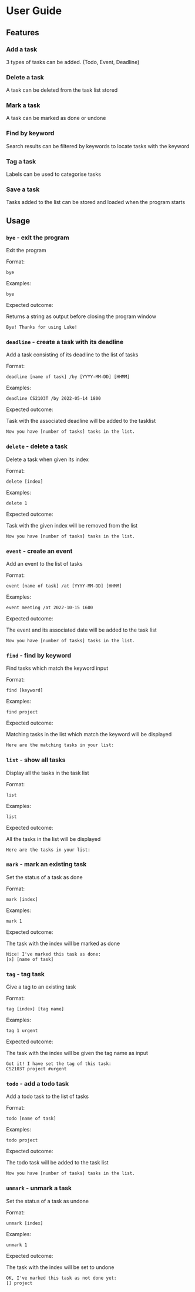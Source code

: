 # User Guide

## Features 

### Add a task

3 types of tasks can be added. (Todo, Event, Deadline)

### Delete a task

A task can be deleted from the task list stored

### Mark a task

A task can be marked as done or undone

### Find by keyword

Search results can be filtered by keywords to locate tasks with the keyword

### Tag a task

Labels can be used to categorise tasks

### Save a task

Tasks added to the list can be stored and loaded when the program starts


## Usage

### `bye` - exit the program

Exit the program

Format:

```
bye
```

Examples:

```
bye
```

Expected outcome:

Returns a string as output before closing the program window

```
Bye! Thanks for using Luke!
```

### `deadline` - create a task with its deadline

Add a task consisting of its deadline to the list of tasks

Format: 

```
deadline [name of task] /by [YYYY-MM-DD] [HHMM]
```

Examples:

```
deadline CS2103T /by 2022-05-14 1800
```

Expected outcome:

Task with the associated deadline will be added to the tasklist

```
Now you have [number of tasks] tasks in the list.
```

### `delete` - delete a task 

Delete a task when given its index

Format: 

```
delete [index]
```

Examples:

```
delete 1
```

Expected outcome:

Task with the given index will be removed from the list

```
Now you have [number of tasks] tasks in the list.
```

### `event` - create an event

Add an event to the list of tasks

Format: 

```
event [name of task] /at [YYYY-MM-DD] [HHMM]
```

Examples:

```
event meeting /at 2022-10-15 1600
```

Expected outcome:

The event and its associated date will be added to the task list 

```
Now you have [number of tasks] tasks in the list.
```

### `find` - find by keyword

Find tasks which match the keyword input

Format: 

```
find [keyword]
```

Examples:

```
find project
```

Expected outcome:

Matching tasks in the list which match the keyword will be displayed

```
Here are the matching tasks in your list:
```

### `list` - show all tasks

Display all the tasks in the task list

Format: 

```
list
```

Examples:

```
list
```

Expected outcome:

All the tasks in the list will be displayed

```
Here are the tasks in your list:
```

### `mark` - mark an existing task

Set the status of a task as done

Format: 

```
mark [index]
```

Examples:

```
mark 1
```

Expected outcome:

The task with the index will be marked as done

```
Nice! I've marked this task as done:
[x] [name of task]
```

### `tag` - tag task

Give a tag to an existing task

Format: 

```
tag [index] [tag name]
```

Examples:

```
tag 1 urgent
```

Expected outcome:

The task with the index will be given the tag name as input

```
Got it! I have set the tag of this task:
CS2103T project #urgent
```

### `todo` - add a todo task

Add a todo task to the list of tasks

Format: 

```
todo [name of task]
```

Examples:

```
todo project
```

Expected outcome:

The todo task will be added to the task list

```
Now you have [number of tasks] tasks in the list.
```

### `unmark` - unmark a task

Set the status of a task as undone

Format: 

```
unmark [index]
```

Examples:

```
unmark 1
```

Expected outcome:

The task with the index will be set to undone

```
OK, I've marked this task as not done yet:
[] project
```
